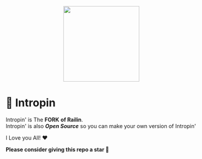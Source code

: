 <p align="center"><img style="height: 200px;" src="https://dopehide.github.io/IntropinFiles/Assests/Imgs/Logo.png"></p>

# 🚈 Intropin
Intropin' is The **FORK** **of Railin**. <br>
Intropin' is also ***Open Source*** so you can make your own version of Intropin'

I Love you All! ❤

**Please consider giving this repo a star 🌟**


